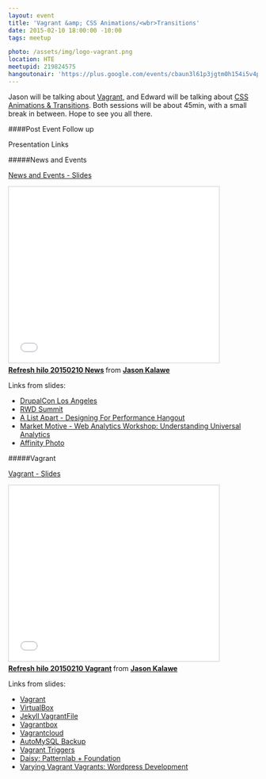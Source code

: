 ```yaml
---
layout: event
title: 'Vagrant &amp; CSS Animations/<wbr>Transitions'
date: 2015-02-10 18:00:00 -10:00
tags: meetup

photo: /assets/img/logo-vagrant.png
location: HTE
meetupid: 219824575
hangoutonair: 'https://plus.google.com/events/cbaun3l61p3jgtm0h154i5v4pb4'
---
```


Jason will be talking about [Vagrant](https://www.vagrantup.com/), and Edward will be talking about [CSS Animations & Transitions](http://learn.shayhowe.com/advanced-html-css/transitions-animations/). Both sessions will be about 45min, with a small break in between. Hope to see you all there.

####Post Event Follow up

Presentation Links

#####News and Events

[News and Events - Slides](http://www.slideshare.net/jasonkalawe/refresh-hilo-20150210-news-44527230)

<iframe src="//www.slideshare.net/slideshow/embed_code/44527230" width="425" height="355" frameborder="0" marginwidth="0" marginheight="0" scrolling="no" style="border:1px solid #CCC; border-width:1px; margin-bottom:5px; max-width: 100%;" allowfullscreen> </iframe> <div style="margin-bottom:5px"> <strong> <a href="//www.slideshare.net/jasonkalawe/refresh-hilo-20150210-news-44527230" title="Refresh hilo 20150210 News" target="_blank">Refresh hilo 20150210 News</a> </strong> from <strong><a href="//www.slideshare.net/jasonkalawe" target="_blank">Jason Kalawe</a></strong> </div>

Links from slides:

* [DrupalCon Los Angeles](https://events.drupal.org/losangeles2015)
* [RWD Summit](environmentsforhumans.com/2015/responsive-web-design-summit/#.VNqqykKR-9c)
* [A List Apart - Designing For Performance Hangout](alistapart.com/events)
* [Market Motive - Web Analytics Workshop: Understanding Universal Analytics](www.marketmotive.com/training/workshops/tutorials/conference-calls-and-workshops/web-analytics-workshop-understanding-universal-analytics)
* [Affinity Photo](https://affinity.serif.com/en-gb/photo/)


#####Vagrant
 
 [Vagrant - Slides](http://www.slideshare.net/jasonkalawe/refresh-hilo-20150210-vagrant)

 <iframe src="//www.slideshare.net/slideshow/embed_code/44525429" width="425" height="355" frameborder="0" marginwidth="0" marginheight="0" scrolling="no" style="border:1px solid #CCC; border-width:1px; margin-bottom:5px; max-width: 100%;" allowfullscreen> </iframe> <div style="margin-bottom:5px"> <strong> <a href="//www.slideshare.net/jasonkalawe/refresh-hilo-20150210-vagrant" title="Refresh hilo 20150210 Vagrant" target="_blank">Refresh hilo 20150210 Vagrant</a> </strong> from <strong><a href="//www.slideshare.net/jasonkalawe" target="_blank">Jason Kalawe</a></strong> </div>

 Links from slides:

 * [Vagrant](www.vagrantup.com)
 * [VirtualBox](www.virtualbox.org)
 * [Jekyll VagrantFile](https://github.com/rjsilk)
 * [Vagrantbox](www.vagrantbox.es)
 * [Vagrantcloud](www.vagrantcloud.com)
 * [AutoMySQL Backup](sourceforge.net/projects/automysqlbackup/files/)
 * [Vagrant Triggers](https://github.com/emyl/vagrant-triggers)
 * [Daisy: Patternlab + Foundation](https://github.com/HBRGTech/daisy)
 * [Varying Vagrant Vagrants: Wordpress Development](https://github.com/Varying-Vagrant-Vagrants/VVV)


